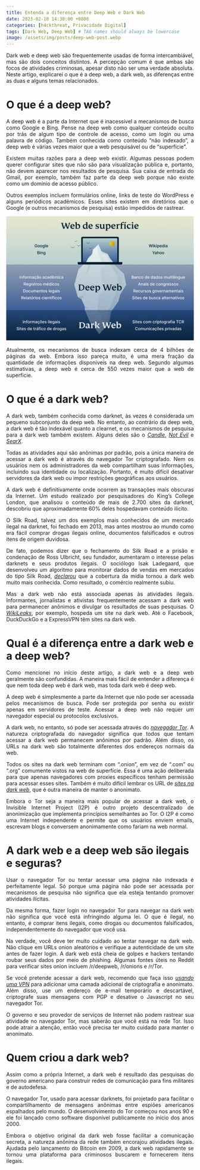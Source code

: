 ```yaml
---
title: Entenda a diferença entre Deep Web e Dark Web
date: 2023-02-10 14:30:00 +0800
categories: [h4ckthreat, Privacidade Digital]
tags: [Dark Web, Deep Web] # TAG names should always be lowercase
image: /assets/img/posts/deep-web-post.webp
---
```


<p align="justify">Dark web e deep web são frequentemente usadas de forma intercambiável, mas são dois conceitos distintos. A percepção comum é que ambas são focos de atividades criminosas, apesar disto não ser uma verdade absoluta. Neste artigo, explicarei o que é a deep web, a dark web, as diferenças entre as duas e alguns temas relacionados. </p>

# O que é a deep web?

<p align="justify"> A deep web é a parte da Internet que é inacessível a mecanismos de busca como Google e Bing. Pense na deep web como qualquer conteúdo oculto por trás de algum tipo de controle de acesso, como um login ou uma palavra de código. Também conhecida como conteúdo “não indexado”, a deep web é várias vezes maior que a web pesquisável ou de “superfície”.</p>

<p align="justify"> Existem muitas razões para a deep web existir. Algumas pessoas podem querer configurar sites que não são para visualização pública e, portanto, não devem aparecer nos resultados de pesquisa. Sua caixa de entrada do Gmail, por exemplo, também faz parte da deep web porque não existe como um domínio de acesso público.</p>

<p align="justify"> Outros exemplos incluem formulários online, links de teste do WordPress e alguns periódicos acadêmicos. Esses sites existem em diretórios que o Google (e outros mecanismos de pesquisa) estão impedidos de rastrear.</p>

![Deep web iceberg](/assets/img/posts/deep-web-iceberg.jpg)

<p align="justify"> Atualmente, os mecanismos de busca indexam cerca de 4 bilhões de páginas da web. Embora isso pareça muito, é uma mera fração da quantidade de informações disponíveis na deep web. Segundo algumas estimativas, a deep web é cerca de 550 vezes maior que a web de superfície.</p>

# O que é a dark web?

<p align="justify"> A dark web, também conhecida como darknet, às vezes é considerada um pequeno subconjunto da deep web. No entanto, ao contrário da deep web, a dark web é tão indexável quanto a clearnet, e os mecanismos de pesquisa para a dark web também existem. Alguns deles são o <a href="https://gjobqjj7wyczbqie.onion/"><i>Candle</i></a>, <a href="https://hss3uro2hsxfogfq.onion/"><i>Not Evil</i></a> e <a href="https://ulrn6sryqaifefld.onion/"><i>SearX</i></a>.</p>

<p align="justify"> Todas as atividades aqui são anônimas por padrão, pois a única maneira de acessar a dark web é através do navegador Tor criptografado. Nem os usuários nem os administradores da web compartilham suas informações, incluindo sua identidade ou localização. Portanto, é muito difícil desativar servidores da dark web ou impor restrições geográficas aos usuários.</p>

<p align="justify"> A dark web é definitivamente onde ocorrem as transações mais obscuras da Internet. Um estudo realizado por pesquisadores do King’s College London, que analisou o conteúdo de mais de 2.700 sites da darknet, descobriu que aproximadamente 60% deles hospedavam conteúdo ilícito.</p>

<p align="justify"> O Silk Road, talvez um dos exemplos mais conhecidos de um mercado ilegal na darknet, foi fechado em 2013, mas antes mostrou ao mundo como era fácil comprar drogas ilegais online, documentos falsificados e outros itens de origem duvidosa.</p>

<p align="justify"> De fato, podemos dizer que o fechamento do Silk Road e a prisão e condenação de Ross Ulbricht, seu fundador, aumentaram o interesse pelas darknets e seus produtos ilegais. O sociólogo Isak Ladegaard, que desenvolveu um algoritmo para monitorar dados de vendas em mercados do tipo Silk Road, <a href="https://www.wired.com/2017/05/silk-road-creators-life-sentence-actually-boosted-dark-web-drug-sales/"><i>declarou</i></a> que a cobertura da mídia tornou a dark web muito mais conhecida. Como resultado, o comércio realmente subiu.</p>



<p align="justify"> Mas a dark web não está associada apenas às atividades ilegais. Informantes, jornalistas e ativistas frequentemente acessam a dark web para permanecer anônimos e divulgar os resultados de suas pesquisas. O <a href="https://wlupld3ptjvsgwqw.onion/wlupload.en.html"><i>WikiLeaks</i></a>, por exemplo, hospeda um site na dark web. Até o Facebook, DuckDuckGo e a ExpressVPN têm sites na dark web.</p>

# Qual é a diferença entre a dark web e a deep web?

<p align="justify"> Como mencionei no início deste artigo, a dark web e a deep web geralmente são confundidas. A maneira mais fácil de entender a diferença é que nem toda deep web é dark web, mas toda dark web é deep web.</p>

<p align="justify"> A deep web é simplesmente a parte da Internet que não pode ser acessada pelos mecanismos de busca. Pode ser protegida por senha ou existir apenas em servidores de teste. Acessar a deep web não requer um navegador especial ou protocolos exclusivos.</p>

<p align="justify"> A dark web, no entanto, só pode ser acessada através do <a href="https://www.torproject.org/download/"><i>navegador Tor</i></a>. A natureza criptografada do navegador significa que todos que tentam acessar a dark web permanecem anônimos por padrão. Além disso, os URLs na dark web são totalmente diferentes dos endereços normais da web.</p>

<p align="justify"> Todos os sites na dark web terminam com “.onion”, em vez de “.com” ou “.org” comumente vistos na web de superfície. Essa é uma ação deliberada para que apenas navegadores com proxies específicos tenham permissão para acessar esses sites. Também é muito difícil lembrar os URL de <a href="https://www.expressvpn.com/pt/blog/os-melhores-sites-onion-da-dark-web/"><i>sites na dark web</i></a>, que é outra maneira de manter o anonimato.</p>

<p align="justify"> Embora o Tor seja a maneira mais popular de acessar a dark web, o Invisible Internet Project (I2P) é outro projeto descentralizado de anonimização que implementa princípios semelhantes ao Tor. O I2P é como uma Internet independente e permite que os usuários enviem emails, escrevam blogs e conversem anonimamente como fariam na web normal.</p>

# A dark web e a deep web são ilegais e seguras?

<p align="justify"> Usar o navegador Tor ou tentar acessar uma página não indexada é perfeitamente legal. Só porque uma página não pode ser acessada por mecanismos de pesquisa não significa que ela esteja tentando promover atividades ilícitas.</p>

<p align="justify"> Da mesma forma, fazer login no navegador Tor para navegar na dark web não significa que você está infringindo alguma lei. O que é ilegal, no entanto, é comprar itens ilegais, como drogas ou documentos falsificados, independentemente do navegador que você usa.</p>

<p align="justify"> Na verdade, você deve ter muito cuidado ao tentar navegar na dark web. Não clique em URLs onion aleatórios e verifique a autenticidade de um site antes de fazer login. A dark web está cheia de golpes e hackers tentando roubar seus dados por meio de phishing. Algumas fontes úteis no Reddit para verificar sites onion incluem /r/deepweb, /r/onions e /r/Tor.</p>

<p align="justify"> Se você pretende acessar a dark web, recomendo que faça isso <a href="https://www.expressvpn.com/pt/vpn-service/tor-vpn/"><i>usando uma VPN</i></a> para adicionar uma camada adicional de criptografia e anonimato. Além disso, use um endereço de e-mail temporário e descartável, criptografe suas mensagens com PGP e desative o Javascript no seu navegador Tor.</p>

<p align="justify"> O governo e seu provedor de serviços de Internet não podem rastrear sua atividade no navegador Tor, mas saberão que você está na rede Tor. Isso pode atrair a atenção, então você precisa ter muito cuidado para manter o anonimato.</p>

# Quem criou a dark web?

<p align="justify"> Assim como a própria Internet, a dark web é resultado das pesquisas do governo americano para construir redes de comunicação para fins militares e de autodefesa.</p>

<p align="justify"> O navegador Tor, usado para acessar darknets, foi projetado para facilitar o compartilhamento de mensagens anônimas entre espiões americanos espalhados pelo mundo. O desenvolvimento do Tor começou nos anos 90 e ele foi lançado como software disponível publicamente no início dos anos 2000.</p>

<p align="justify"> Embora o objetivo original da dark web fosse facilitar a comunicação secreta, a natureza anônima da rede também encorajou atividades ilegais. Ajudada pelo lançamento do Bitcoin em 2009, a dark web rapidamente se tornou uma plataforma para criminosos buscarem e fornecerem itens ilegais.</p>

